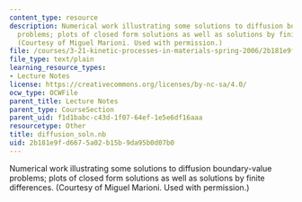 ```yaml
---
content_type: resource
description: Numerical work illustrating some solutions to diffusion boundary-value
  problems; plots of closed form solutions as well as solutions by finite differences.
  (Courtesy of Miguel Marioni. Used with permission.)
file: /courses/3-21-kinetic-processes-in-materials-spring-2006/2b181e9fd6675a02b15b9da95b0d07b0_diffusion_soln.nb
file_type: text/plain
learning_resource_types:
- Lecture Notes
license: https://creativecommons.org/licenses/by-nc-sa/4.0/
ocw_type: OCWFile
parent_title: Lecture Notes
parent_type: CourseSection
parent_uid: f1d1babc-c43d-1f07-64ef-1e5e6df16aaa
resourcetype: Other
title: diffusion_soln.nb
uid: 2b181e9f-d667-5a02-b15b-9da95b0d07b0
---
```

Numerical work illustrating some solutions to diffusion boundary-value problems; plots of closed form solutions as well as solutions by finite differences. (Courtesy of Miguel Marioni. Used with permission.)